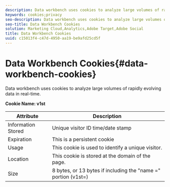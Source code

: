```yaml
---
description: Data workbench uses cookies to analyze large volumes of rapidly evolving data in real-time.
keywords: cookies;privacy
seo-description: Data workbench uses cookies to analyze large volumes of rapidly evolving data in real-time.
seo-title: Data Workbench Cookies
solution: Marketing Cloud,Analytics,Adobe Target,Adobe Social
title: Data Workbench Cookies
uuid: c15013f4-c47d-4950-aa19-be9afd25cd5f
---
```


# Data Workbench Cookies{#data-workbench-cookies}

Data workbench uses cookies to analyze large volumes of rapidly evolving data in real-time.

**Cookie Name: v1st**

|  Attribute  | Description  |
|---|---|
|  Information Stored  | Unique visitor ID time/date stamp  |
|  Expiration  | This is a persistent cookie  |
|  Usage  | This cookie is used to identify a unique visitor.  |
|  Location  | This cookie is stored at the domain of the page.  |
|  Size  | 8 bytes, or 13 bytes if including the "name =" portion (v1st=)  |

